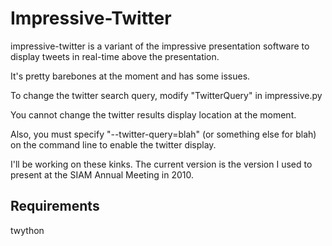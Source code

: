 Impressive-Twitter
==================

impressive-twitter is a variant of the impressive presentation software
to display tweets in real-time above the presentation.

It's pretty barebones at the moment and has some issues.

To change the twitter search query, modify "TwitterQuery" in impressive.py

You cannot change the twitter results display location at the moment.

Also, you must specify "--twitter-query=blah" (or something else for blah) on the command
line to enable the twitter display.

I'll be working on these kinks.  The current version is the version I used
to present at the SIAM Annual Meeting in 2010.

Requirements
------------

twython

